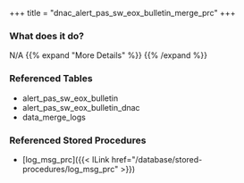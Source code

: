 +++
title = "dnac_alert_pas_sw_eox_bulletin_merge_prc"
+++

### What does it do?
N/A
{{% expand "More Details" %}}
{{% /expand %}}

### Referenced Tables
- alert_pas_sw_eox_bulletin
- alert_pas_sw_eox_bulletin_dnac
- data_merge_logs

### Referenced Stored Procedures
- [log_msg_prc]({{< ILink href="/database/stored-procedures/log_msg_prc" >}})
